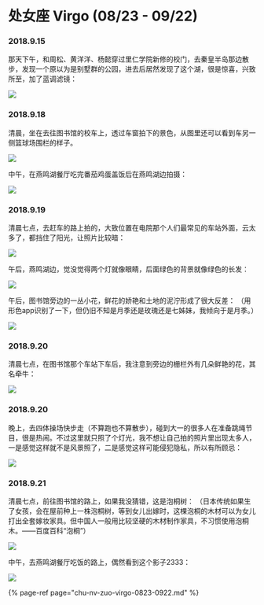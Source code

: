 # 处女座 Virgo \(08/23 - 09/22\)

### 2018.9.15

那天下午，和周松、黄洋洋、杨懿穿过里仁学院新修的校门，去秦皇半岛那边散步，发现一个原以为是别墅群的公园，进去后居然发现了这个湖，很是惊喜，兴致所至，加了蓝调滤镜：

![](../.gitbook/assets/image%20%287%29.png)

### 2018.9.18 

清晨，坐在去往图书馆的校车上，透过车窗拍下的景色，从图里还可以看到车另一侧篮球场围栏的样子。

![](../.gitbook/assets/image%20%2848%29.png)

中午，在燕鸣湖餐厅吃完番茄鸡蛋盖饭后在燕鸣湖边拍摄：

![](../.gitbook/assets/image%20%2817%29.png)

### 2018.9.19 

清晨七点，去赶车的路上拍的，大致位置在电院那个人们最常见的车站外面，云太多了，都挡住了阳光，让照片比较暗：

![](../.gitbook/assets/image%20%2810%29.png)

午后，燕鸣湖边，觉没觉得两个灯就像眼睛，后面绿色的背景就像绿色的长发：

![](../.gitbook/assets/image%20%2860%29.png)

午后，图书馆旁边的一丛小花，鲜花的娇艳和土地的泥泞形成了很大反差： （用形色app识别了一下，但仍旧不知是月季还是玫瑰还是七姊妹，我倾向于是月季。）

![](../.gitbook/assets/image%20%2858%29.png)

### 2018.9.20 

清晨七点，在图书馆那个车站下车后，我注意到旁边的栅栏外有几朵鲜艳的花，其名牵牛：

![](../.gitbook/assets/image%20%2863%29.png)

### 2018.9.20 

晚上，去四体操场快步走（不算跑也不算散步），碰到大一的很多人在准备跳绳节目，很是热闹。不过这里就只照了个灯光，我不想让自己拍的照片里出现太多人，一是感觉这样就不是风景照了，二是感觉这样可能侵犯隐私，所以有所顾忌：

![](../.gitbook/assets/image%20%2816%29.png)

### 2018.9.21 

清晨七点，前往图书馆的路上，如果我没猜错，这是泡桐树： （日本传统如果生了女孩，会在屋前种上一株泡桐树，等到女儿出嫁时，这棵泡桐的木材可以为女儿打出全套嫁妆家具。但中国人一般用比较坚硬的木材制作家具，不习惯使用泡桐木。——百度百科“泡桐”）

![](../.gitbook/assets/image%20%2813%29.png)

中午，去燕鸣湖餐厅吃饭的路上，偶然看到这个影子2333：

![](../.gitbook/assets/image%20%2833%29.png)

{% page-ref page="chu-nv-zuo-virgo-0823-0922.md" %}



